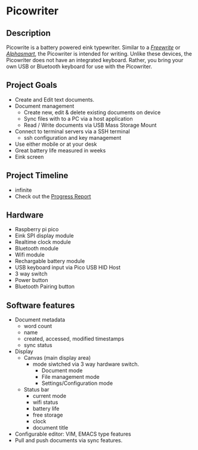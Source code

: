 # Picowriter

## Description

Picowrite is a battery powered eink typewriter.  Similar to a *[Freewrite](https://getfreewrite.com/products/freewrite-smart-typewriter "Freewrite Smart Typewriter")* or *[Alphasmart](https://en.wikipedia.org/wiki/AlphaSmart "Alphasmart")*, the Picowriter is intended for writing.  Unlike these devices, the Picowriter does not have an integrated keyboard.  Rather, you bring your own USB or Bluetooth keyboard for use with the Picowriter.

## Project Goals
- Create and Edit text documents.
- Document management
  - Create new, edit & delete existing documents on device
  - Sync files with to a PC via a host application
  - Read / Write documents via USB Mass Storage Mount
- Connect to terminal servers via a SSH terminal
  - ssh configuration and key management 
- Use either mobile or at your desk
- Great battery life measured in weeks
- Eink screen

## Project Timeline
- infinite
- Check out the [Progress Report](https://github.com/deanhuff/picowriter/wiki/Progress-report)

## Hardware
- Raspberry pi pico
- Eink SPI display module
- Realtime clock module
- Bluetooth module
- Wifi module
- Rechargable battery module
- USB keyboard input via Pico USB HID Host
- 3 way switch
- Power button
- Bluetooth Pairing button

## Software features
- Document metadata
  - word count
  - name
  - created, accessed, modified timestamps
  - sync status
- Display
  - Canvas (main display area)
    - mode siwtched via 3 way hardware switch.
      - Document mode
      - File management mode
      - Settings/Configuration mode
  - Status bar
    - current mode
    - wifi status
    - battery life
    - free storage
    - clock
    - document title
- Configurable editor: VIM, EMACS type features
- Pull and push documents via sync features.
